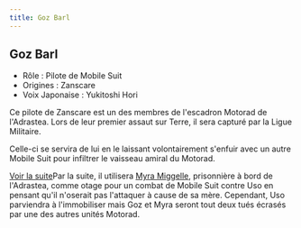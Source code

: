 ```yaml
---
title: Goz Barl
---
```


Goz Barl
--------



* Rôle : Pilote de Mobile Suit
* Origines : Zanscare
* Voix Japonaise : Yukitoshi Hori


Ce pilote de Zanscare est un des membres de l'escadron Motorad de l'Adrastea. Lors de leur premier assaut sur Terre, il sera capturé par la Ligue Militaire. 
  
Celle-ci se servira de lui en le laissant volontairement s'enfuir avec un autre Mobile Suit pour infiltrer le vaisseau amiral du Motorad. 



[Voir la suite](javascript:spoiler();)Par la suite, il utilisera [Myra Miggelle](uc/victory-gundam/myra-miggelle.html), prisonnière à bord de l'Adrastea, comme otage pour un combat de Mobile Suit contre Uso en pensant qu'il n'oserait pas l'attaquer à cause de sa mère. Cependant, Uso parviendra à l'immobiliser mais Goz et Myra seront tout deux tués écrasés par une des autres unités Motorad.


